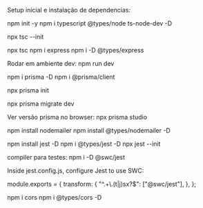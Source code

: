Setup inicial e instalação de dependencias:

npm init -y
npm i typescript @types/node ts-node-dev -D

npx tsc --init

npx tsc
npm i express
npm i -D @types/express

Rodar em ambiente dev:
npm run dev

npm i prisma -D
npm i @prisma/client 

npx prisma init

npx prisma migrate dev

Ver versão prisma no browser:
npx prisma studio

npm install nodemailer
npm install @types/nodemailer -D

npm install jest -D
npm i @types/jest -D
npx jest --init

compiler para testes:
npm i -D @swc/jest

Inside jest.config.js, configure Jest to use SWC:

module.exports = {
  transform: {
    "^.+\\.(t|j)sx?$": ["@swc/jest"],
  },
};

npm i cors
npm i @types/cors -D
